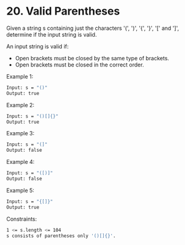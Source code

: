 # 20. Valid Parentheses

Given a string s containing just the characters '(', ')', '{', '}', '[' and ']', determine if the input string is valid.

An input string is valid if:

- Open brackets must be closed by the same type of brackets.
- Open brackets must be closed in the correct order.

Example 1:

```sh
Input: s = "()"
Output: true
```

Example 2:

```sh
Input: s = "()[]{}"
Output: true
```

Example 3:

```sh
Input: s = "(]"
Output: false
```

Example 4:

```sh
Input: s = "([)]"
Output: false
```

Example 5:

```sh
Input: s = "{[]}"
Output: true
```

Constraints:

```sh
1 <= s.length <= 104
s consists of parentheses only '()[]{}'.
```
